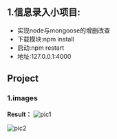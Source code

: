 ## 1.信息录入小项目:
* 实现node与mongoose的增删改查
* 下载模块:npm install
* 启动:npm restart
* 地址:127.0.0.1:4000

## Project
### 1.images
 **Result：**
![pic1](https://github.com/a393821466/node_project/tree/xinxiluru/pic/12.png)

![pic2](https://github.com/a393821466/node_project/tree/xinxiluru/pic/13.png)

